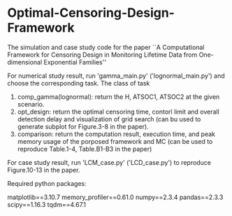 # Optimal-Censoring-Design-Framework
The simulation and case study code for the paper ``A Computational Framework for Censoring Design in Monitoring Lifetime Data from One-dimensional Exponential Families''

For numerical study result, run 'gamma_main.py' ('lognormal_main.py') and choose the corresponding task.
The class of task 
1) comp_gamma(lognormal): return the H, ATSOC1, ATSOC2 at the given scenario.
2) opt_design: return the optimal censoring time, contorl limit and overall detection delay and visualization of grid search (can bu used to generate subplot for Figure.3-8 in the paper).
3) comparison: return the computation result, execution time, and peak memory usage of the porposed framework and MC (can be used to reproduce Table.1-4, Table.B1-B3 in the paper)

For case study result, run 'LCM_case.py' ('LCD_case.py') to reproduce Figure.10-13 in the paper.

Required python packages:

matplotlib==3.10.7
memory_profiler==0.61.0
numpy==2.3.4
pandas==2.3.3
scipy==1.16.3
tqdm==4.67.1
